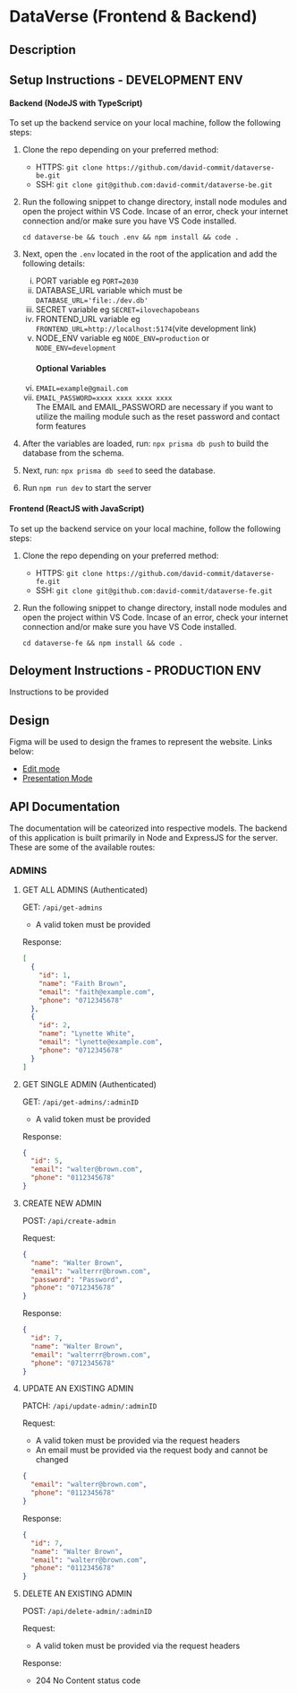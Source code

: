 # DataVerse (Frontend & Backend)

## Description

## Setup Instructions - DEVELOPMENT ENV

#### Backend (NodeJS with TypeScript)

To set up the backend service on your local machine, follow the following steps:

1. Clone the repo depending on your preferred method:
   - HTTPS: `git clone https://github.com/david-commit/dataverse-be.git`
   - SSH: `git clone git@github.com:david-commit/dataverse-be.git`
2. Run the following snippet to change directory, install node modules and open the project within VS Code.
   Incase of an error, check your internet connection and/or make sure you have VS Code installed.

   `cd dataverse-be && touch .env && npm install && code .`

3. Next, open the `.env` located in the root of the application and add the following details:
   <ol type="i">
    <li>PORT variable eg <code>PORT=2030</code></li>
    <li>DATABASE_URL variable which must be <code>DATABASE_URL='file:./dev.db'</code></li>
    <li>SECRET variable eg <code>SECRET=ilovechapobeans</code></li>
    <li>FRONTEND_URL variable eg <code>FRONTEND_URL=http://localhost:5174</code>(vite development link)</li>
    <li>NODE_ENV variable eg <code>NODE_ENV=production</code> or <code>NODE_ENV=development</code></li>
   <h4>Optional Variables</h4>
    <li><code>EMAIL=example@gmail.com</code></li>
    <li><code>EMAIL_PASSWORD=xxxx xxxx xxxx xxxx</code></li>
    The EMAIL and EMAIL_PASSWORD are necessary if you want to utilize the mailing module such as the reset password and contact form features
   </ol>
4. After the variables are loaded, run: `npx prisma db push` to build the database from the schema.
5. Next, run: `npx prisma db seed` to seed the database.
6. Run `npm run dev` to start the server

#### Frontend (ReactJS with JavaScript)

To set up the backend service on your local machine, follow the following steps:

1. Clone the repo depending on your preferred method:
   - HTTPS: `git clone https://github.com/david-commit/dataverse-fe.git`
   - SSH: `git clone git@github.com:david-commit/dataverse-fe.git`
2. Run the following snippet to change directory, install node modules and open the project within VS Code.
   Incase of an error, check your internet connection and/or make sure you have VS Code installed.

   `cd dataverse-fe && npm install && code .`

## Deloyment Instructions - PRODUCTION ENV

Instructions to be provided

## Design

Figma will be used to design the frames to represent the website. Links below:

- [Edit mode](https://www.figma.com/file/NN2scaWfPt9yefajzQWTXw/DataVerseKE?type=design&node-id=0%3A1&mode=design&t=idrwN6e2rLwwZvLi-1)
- [Presentation Mode](https://www.figma.com/proto/NN2scaWfPt9yefajzQWTXw/DataVerseKE?type=design&node-id=0-1&t=idrwN6e2rLwwZvLi-0&scaling=min-zoom&page-id=0%3A1)

## API Documentation

The documentation will be cateorized into respective models. The backend of this application is built primarily in Node and ExpressJS for the server. These are some of the available routes:

### ADMINS

1. GET ALL ADMINS (Authenticated)

   GET: `/api/get-admins`

   - A valid token must be provided

   Response:

   ```json
   [
     {
       "id": 1,
       "name": "Faith Brown",
       "email": "faith@example.com",
       "phone": "0712345678"
     },
     {
       "id": 2,
       "name": "Lynette White",
       "email": "lynette@example.com",
       "phone": "0712345678"
     }
   ]
   ```

2. GET SINGLE ADMIN (Authenticated)

   GET: `/api/get-admins/:adminID`

   - A valid token must be provided

   Response:

   ```json
   {
     "id": 5,
     "email": "walter@brown.com",
     "phone": "0112345678"
   }
   ```

3. CREATE NEW ADMIN

   POST: `/api/create-admin`

   Request:

   ```json
   {
     "name": "Walter Brown",
     "email": "walterrr@brown.com",
     "password": "Password",
     "phone": "0712345678"
   }
   ```

   Response:

   ```json
   {
     "id": 7,
     "name": "Walter Brown",
     "email": "walterrr@brown.com",
     "phone": "0712345678"
   }
   ```

4. UPDATE AN EXISTING ADMIN

   PATCH: `/api/update-admin/:adminID`

   Request:

   - A valid token must be provided via the request headers
   - An email must be provided via the request body and cannot be changed

   ```json
   {
     "email": "walterr@brown.com",
     "phone": "0112345678"
   }
   ```

   Response:

   ```json
   {
     "id": 7,
     "name": "Walter Brown",
     "email": "walterr@brown.com",
     "phone": "0112345678"
   }
   ```

5. DELETE AN EXISTING ADMIN

   POST: `/api/delete-admin/:adminID`

   Request:

   - A valid token must be provided via the request headers

   Response:

   - 204 No Content status code